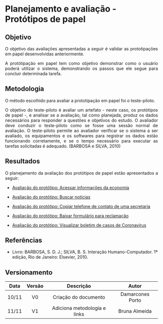 # Planejamento e avaliação - Protótipos de papel

## Objetivo

<p align = "justify">O objetivo das avaliações apresentadas a seguir é validar as prototipações em papel desenvolvidas anteriormente.</p>
<p align="justify">A protótipação em papel tem como objetivo demonstrar como o usuário poderá utilizar o sistema, demonstrando os passos que ele segue para concluir determinada tarefa.</p>

## Metodologia

<p align = "justify">O método escolhido para avaliar a prototipação em papel foi o teste-piloto.</p>
<p align = "justify">O objetivo do teste-piloto é avaliar um artefato - neste caso, os protótipos de papel -, e analisar se a avaliação, tal como planejada, produz os dados necessários para responder a questões e objetivos do estudo. O avaliador deve conduzir o teste-piloto como se fosse uma sessão normal de avaliação. O teste-piloto permite ao avaliador verificar se o sistema a ser avaliado, os equipamentos e os softwares para registrar os dados estão funcionando corretamente, e se o tempo necessário para executar as tarefas solicitadas é adequado. (BARBOSA e SILVA, 2010)</p>
<p align = "justify"></p>
<p align = "justify"></p>

## Resultados

<p align = "justify">O planejamento da avaliação dos protótipos de papel estão apresentados a seguir:</p>

- <p><a href="../av_prototipo1">Avaliação do protótipo: Acessar informações da economia</a></p>
- <p><a href="../av_prototipo2">Avaliação do protótipo: Buscar notícias</a></p>
- <p><a href="../av_prototipo3">Avaliação do protótipo: Copiar telefone de contato de uma secretaria</a></p>
- <p><a href="../av_prototipo4">Avaliação do protótipo: Baixar formulário para reclamação</a></p>
- <p><a href="../av_prototipo5">Avaliação do protótipo: Visualizar boletim de casos de Coronavírus</a></p>

## Referências

- Livro: BARBOSA, S. D. J.; SILVA, B. S. Interação Humano-Computador. 1ª edição, Rio de Janeiro: Elsevier, 2010.

## Versionamento

| Data | Versão |           Descrição             |    Autor    |
|:----:|:------:|:-------------------------------:|:-----------:|
|10/11 |V0      |     Criação do documento        |Damarcones Porto|
|11/11 |V1      |  Adiciona metodologia e links   |Bruna Almeida|